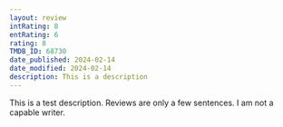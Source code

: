 ```yaml
---
layout: review
intRating: 8
entRating: 6
rating: 8
TMDB_ID: 68730
date_published: 2024-02-14
date_modified: 2024-02-14
description: This is a description
---
```


This is a test description. Reviews are only a few sentences. I am not a capable writer.
